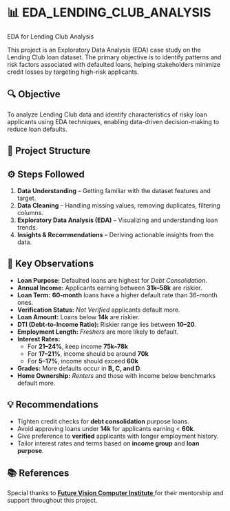 # 📊 EDA_LENDING_CLUB_ANALYSIS
EDA for Lending Club Analysis

This project is an Exploratory Data Analysis (EDA) case study on the Lending Club loan dataset. The primary objective is to identify patterns and risk factors associated with defaulted loans, helping stakeholders minimize credit losses by targeting high-risk applicants.

## 🔍 Objective

To analyze Lending Club data and identify characteristics of risky loan applicants using EDA techniques, enabling data-driven decision-making to reduce loan defaults.

## 📁 Project Structure

## ⚙️ Steps Followed

1. **Data Understanding** – Getting familiar with the dataset features and target.
2. **Data Cleaning** – Handling missing values, removing duplicates, filtering columns.
3. **Exploratory Data Analysis (EDA)** – Visualizing and understanding loan trends.
4. **Insights & Recommendations** – Deriving actionable insights from the data.

## 📌 Key Observations

- **Loan Purpose:** Defaulted loans are highest for *Debt Consolidation*.
- **Annual Income:** Applicants earning between **31k–58k** are riskier.
- **Loan Term:** **60-month** loans have a higher default rate than 36-month ones.
- **Verification Status:** *Not Verified* applicants default more.
- **Loan Amount:** Loans below **14k** are riskier.
- **DTI (Debt-to-Income Ratio):** Riskier range lies between **10–20**.
- **Employment Length:** *Freshers* are more likely to default.
- **Interest Rates:**
  - For **21–24%**, keep income **75k–78k**
  - For **17–21%**, income should be around **70k**
  - For **5–17%**, income should exceed **60k**
- **Grades:** More defaults occur in **B, C, and D**.
- **Home Ownership:** *Renters* and those with income below benchmarks default more.

## 💡 Recommendations

- Tighten credit checks for **debt consolidation** purpose loans.
- Avoid approving loans under **14k** for applicants earning < **60k**.
- Give preference to **verified** applicants with longer employment history.
- Tailor interest rates and terms based on **income group** and **loan purpose**.

## 📚 References

Special thanks to <a href=https://futurevisioncomputers.com > **Future Vision Computer Institute**  </a>for their mentorship and support throughout this project.

